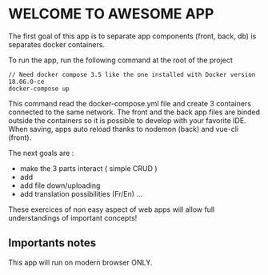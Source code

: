 # WELCOME TO AWESOME APP

The first goal of this app is to separate app components (front, back, db) is separates docker containers.

To run the app, run the following command at the root of the project
```
// Need docker compose 3.5 like the one installed with Docker version 18.06.0-ce
docker-compose up
```
This command read the docker-compose.yml file and create 3 containers connected to the same network. The front and the back app files are binded outside the containers so it is possible to develop with your favorite IDE. When saving, apps auto reload thanks to nodemon (back) and vue-cli (front).

The next goals are :
- make the 3 parts interact ( simple CRUD )
- add 
- add file down/uploading
- add translation possibilities (Fr/En)
...

These exercices of non easy aspect of web apps will allow full understandings of important concepts!

## Importants notes
This app will run on modern browser ONLY.


